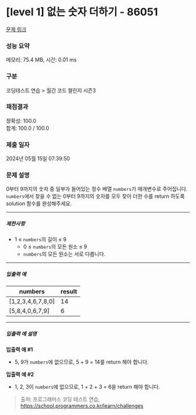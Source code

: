 # [level 1] 없는 숫자 더하기 - 86051 

[문제 링크](https://school.programmers.co.kr/learn/courses/30/lessons/86051) 

### 성능 요약

메모리: 75.4 MB, 시간: 0.01 ms

### 구분

코딩테스트 연습 > 월간 코드 챌린지 시즌3

### 채점결과

정확성: 100.0<br/>합계: 100.0 / 100.0

### 제출 일자

2024년 05월 15일 07:39:50

### 문제 설명

<p style="user-select: auto !important;">0부터 9까지의 숫자 중 일부가 들어있는 정수 배열 <code style="user-select: auto !important;">numbers</code>가 매개변수로 주어집니다. <code style="user-select: auto !important;">numbers</code>에서 찾을 수 없는 0부터 9까지의 숫자를 모두 찾아 더한 수를 return 하도록 solution 함수를 완성해주세요.</p>

<hr style="user-select: auto !important;">

<h5 style="user-select: auto !important;">제한사항</h5>

<ul style="user-select: auto !important;">
<li style="user-select: auto !important;">1 ≤ <code style="user-select: auto !important;">numbers</code>의 길이 ≤ 9

<ul style="user-select: auto !important;">
<li style="user-select: auto !important;">0 ≤ <code style="user-select: auto !important;">numbers</code>의 모든 원소 ≤ 9</li>
<li style="user-select: auto !important;"><code style="user-select: auto !important;">numbers</code>의 모든 원소는 서로 다릅니다.</li>
</ul></li>
</ul>

<hr style="user-select: auto !important;">

<h5 style="user-select: auto !important;">입출력 예</h5>
<table class="table" style="user-select: auto !important;">
        <thead style="user-select: auto !important;"><tr style="user-select: auto !important;">
<th style="user-select: auto !important;">numbers</th>
<th style="user-select: auto !important;">result</th>
</tr>
</thead>
        <tbody style="user-select: auto !important;"><tr style="user-select: auto !important;">
<td style="user-select: auto !important;">[1,2,3,4,6,7,8,0]</td>
<td style="user-select: auto !important;">14</td>
</tr>
<tr style="user-select: auto !important;">
<td style="user-select: auto !important;">[5,8,4,0,6,7,9]</td>
<td style="user-select: auto !important;">6</td>
</tr>
</tbody>
      </table>
<hr style="user-select: auto !important;">

<h5 style="user-select: auto !important;">입출력 예 설명</h5>

<p style="user-select: auto !important;"><strong style="user-select: auto !important;">입출력 예 #1</strong></p>

<ul style="user-select: auto !important;">
<li style="user-select: auto !important;">5, 9가 <code style="user-select: auto !important;">numbers</code>에 없으므로, 5 + 9 = 14를 return 해야 합니다.</li>
</ul>

<p style="user-select: auto !important;"><strong style="user-select: auto !important;">입출력 예 #2</strong></p>

<ul style="user-select: auto !important;">
<li style="user-select: auto !important;">1, 2, 3이 <code style="user-select: auto !important;">numbers</code>에 없으므로, 1 + 2 + 3 = 6을 return 해야 합니다.</li>
</ul>


> 출처: 프로그래머스 코딩 테스트 연습, https://school.programmers.co.kr/learn/challenges